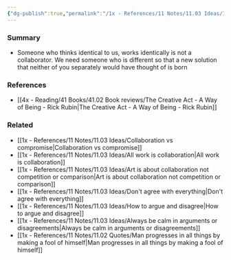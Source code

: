 ```yaml
---
{"dg-publish":true,"permalink":"/1x - References/11 Notes/11.03 Ideas/If you always agree with a collaborator one of you is unnecessary/","title":"If you always agree with a collaborator one of you is unnecessary","created":"2023-03-26T21:50:37.000+03:00","updated":"2024-02-14T20:18:29.643+03:00"}
---
```



### Summary
- Someone who thinks identical to us, works identically is not a collaborator. We need someone who is different so that a new solution that neither of you separately would have thought of is born

### References
- [[4x - Reading/41 Books/41.02 Book reviews/The Creative Act - A Way of Being - Rick Rubin\|The Creative Act - A Way of Being - Rick Rubin]]

### Related
- [[1x - References/11 Notes/11.03 Ideas/Collaboration vs compromise\|Collaboration vs compromise]]
- [[1x - References/11 Notes/11.03 Ideas/All work is collaboration\|All work is collaboration]]
- [[1x - References/11 Notes/11.03 Ideas/Art is about collaboration not competition or comparison\|Art is about collaboration not competition or comparison]]
- [[1x - References/11 Notes/11.03 Ideas/Don't agree with everything\|Don't agree with everything]]
- [[1x - References/11 Notes/11.03 Ideas/How to argue and disagree\|How to argue and disagree]]
- [[1x - References/11 Notes/11.03 Ideas/Always be calm in arguments or disagreements\|Always be calm in arguments or disagreements]]
- [[1x - References/11 Notes/11.02 Quotes/Man progresses in all things by making a fool of himself\|Man progresses in all things by making a fool of himself]]
